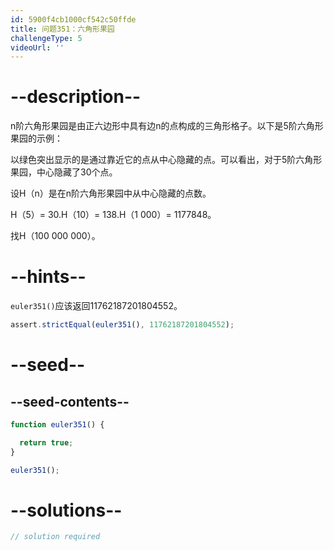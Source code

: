 ```yaml
---
id: 5900f4cb1000cf542c50ffde
title: 问题351：六角形果园
challengeType: 5
videoUrl: ''
---
```


# --description--

n阶六角形果园是由正六边形中具有边n的点构成的三角形格子。以下是5阶六角形果园的示例：

以绿色突出显示的是通过靠近它的点从中心隐藏的点。可以看出，对于5阶六角形果园，中心隐藏了30个点。

设H（n）是在n阶六角形果园中从中心隐藏的点数。

H（5）= 30.H（10）= 138.H（1 000）= 1177848。

找H（100 000 000）。

# --hints--

`euler351()`应该返回11762187201804552。

```js
assert.strictEqual(euler351(), 11762187201804552);
```

# --seed--

## --seed-contents--

```js
function euler351() {

  return true;
}

euler351();
```

# --solutions--

```js
// solution required
```
